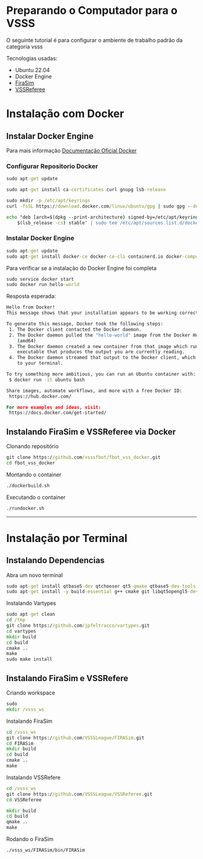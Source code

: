 # Preparando o Computador para o VSSS
O seguinte tutorial é para configurar o ambiente de trabalho padrão da categoria vsss

Tecnologias usadas:
 - Ubuntu 22.04
 - Docker Engine
 - [FiraSim](https://github.com/VSSSLeague/FIRASim)
 - [VSSReferee](https://github.com/VSSSLeague/VSSReferee)

# Instalação com Docker

## Instalar Docker Engine
Para mais informação [Documentação Oficial Docker](https://docs.docker.com/engine/install/ubuntu/)

### Configurar Repositorio Docker
```bat
sudo apt-get update
```

```bat
sudo apt-get install ca-certificates curl gnupg lsb-release
```

```bat
sudo mkdir -p /etc/apt/keyrings
curl -fsSL https://download.docker.com/linux/ubuntu/gpg | sudo gpg --dearmor -o /etc/apt/keyrings/docker.gpg
```

```bat
echo "deb [arch=$(dpkg --print-architecture) signed-by=/etc/apt/keyrings/docker.gpg] https://download.docker.com/linux/ubuntu \
    $(lsb_release -cs) stable" | sudo tee /etc/apt/sources.list.d/docker.list > /dev/null
```

### Instalar Docker Engine

```bat
sudo apt-get update
sudo apt-get install docker-ce docker-ce-cli containerd.io docker-compose-plugin
```

Para verificar se a instalação do Docker Engine foi completa

```bat
sudo service docker start
sudo docker run hello-world
```

Resposta esperada:

```bat
Hello from Docker!
This message shows that your installation appears to be working correctly.

To generate this message, Docker took the following steps:
 1. The Docker client contacted the Docker daemon.
 2. The Docker daemon pulled the "hello-world" image from the Docker Hub.
    (amd64)
 3. The Docker daemon created a new container from that image which runs the
    executable that produces the output you are currently reading.
 4. The Docker daemon streamed that output to the Docker client, which sent it
    to your terminal.

To try something more ambitious, you can run an Ubuntu container with:
 $ docker run -it ubuntu bash

Share images, automate workflows, and more with a free Docker ID:
 https://hub.docker.com/

For more examples and ideas, visit:
 https://docs.docker.com/get-started/

```
## Instalando FiraSim e VSSReferee via Docker

Clonando repositório 

```bat
git clone https://github.com/vsssfbot/fbot_vss_docker.git
cd fbot_vss_docker
```

Montando o container

```bat
./dockerbuild.sh
```

Executando o container

```bat
./rundocker.sh
```

---

# Instalação por Terminal

## Instalando Dependencias

Abra um novo terminal 

```bat
sudo apt-get install qtbase5-dev qtchooser qt5-qmake qtbase5-dev-tools
sudo apt-get install -y build-essential g++ cmake git libqt5opengl5-dev libgl1-mesa-dev libglu1-mesa-dev libprotobuf-dev protobuf-compiler libode-dev libboost-dev
```

Instalando Vartypes

```bat
sudo apt-get clean
cd /tmp
git clone https://github.com/jpfeltracco/vartypes.git
cd vartypes
mkdir build
cd build
cmake ..
make 
sudo make install
```
## Instalando FiraSim e VSSRefere

Criando workspace

```bat
sudo
mkdir /vsss_ws
```

Instalando FiraSim

```bat
cd /vsss_ws
git clone https://github.com/VSSSLeague/FIRASim.git
cd FIRASim
mkdir build
cd build
cmake ..
make
```

Instalando VSSRefere
```bat
cd /vsss_ws
git clone https://github.com/VSSSLeague/VSSReferee.git
cd VSSReferee

mkdir build
cd build
qmake .. 
make
```

Rodando o FiraSim
```bat
./vsss_ws/FIRASim/bin/FIRASim
```
